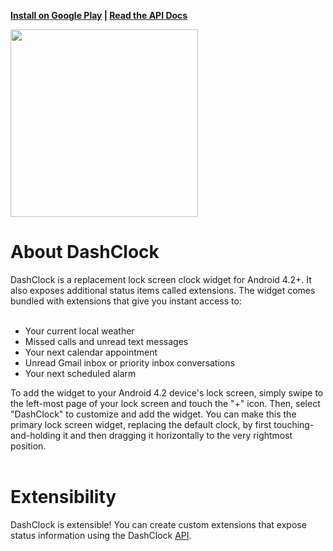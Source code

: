 **[Install on Google Play](https://play.google.com/store/apps/details?id=net.nurik.roman.dashclock) | [Read the API Docs](API.md)**

<img src='http://dashclock.googlecode.com/git/art/teaser.png' width='300'>

<h1>About DashClock</h1>

DashClock is a replacement lock screen clock widget for Android 4.2+. It also exposes additional status items called extensions. The widget comes bundled with extensions that give you instant access to:<br>
<br>
<ul><li>Your current local weather<br>
</li><li>Missed calls and unread text messages<br>
</li><li>Your next calendar appointment<br>
</li><li>Unread Gmail inbox or priority inbox conversations<br>
</li><li>Your next scheduled alarm</li></ul>

To add the widget to your Android 4.2 device's lock screen, simply swipe to the left-most page of your lock screen and touch the "+" icon. Then, select "DashClock" to customize and add the widget. You can make this the primary lock screen widget, replacing the default clock, by first touching-and-holding it and then dragging it horizontally to the very rightmost position.<br>
<br>
<h1>Extensibility</h1>
DashClock is extensible! You can create custom extensions that expose status information using the DashClock <a href='API.md'>API</a>.